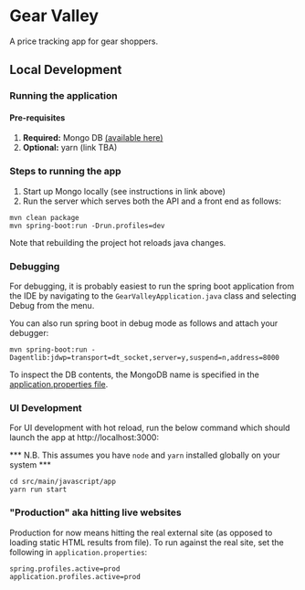 # Gear Valley
A price tracking app for gear shoppers.

## Local Development

### Running the application
#### Pre-requisites
1. **Required:** Mongo DB [(available here)](https://docs.mongodb.com/manual/mongo/#start-the-mongo-shell-and-connect-to-mongodb)
2. **Optional:** yarn (link TBA)

### Steps to running the app
1. Start up Mongo locally (see instructions in link above)
2. Run the server which serves both the API and a front end as follows:
```shell script
mvn clean package
mvn spring-boot:run -Drun.profiles=dev
```
Note that rebuilding the project hot reloads java changes.

### Debugging
For debugging, it is probably easiest to run the spring boot application from the IDE by navigating to the ``GearValleyApplication.java`` class and selecting Debug from the menu.

You can also run spring boot in debug mode as follows and attach your debugger:
```shell script
mvn spring-boot:run -Dagentlib:jdwp=transport=dt_socket,server=y,suspend=n,address=8000
``` 

To inspect the DB contents, the MongoDB name is specified in the [application.properties file](src/main/resources/application.properties).


### UI Development
For UI development with hot reload, run the below command which should launch the app at http://localhost:3000:

*** N.B. This assumes you have `node` and `yarn` installed globally on your system ***

```shell script
cd src/main/javascript/app
yarn run start
```             

### "Production" aka hitting live websites
Production for now means hitting the real external site (as opposed to loading static HTML results from file). To run against the real site, set the following in ``application.properties``:
```shell script 
spring.profiles.active=prod
application.profiles.active=prod
```
